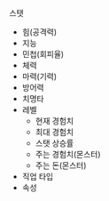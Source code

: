 스탯

- 힘(공격력)
- 지능
- 민첩(회피율)
- 체력
- 마력(기력)
- 방어력
- 치명타
- 레벨
	- 현재 경험치
	- 최대 경험치
	- 스탯 상승률
	- 주는 경험치(몬스터)
	- 주는 돈(몬스터)
- 직업 타입
- 속성
